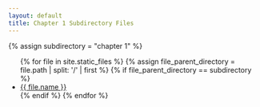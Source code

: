 ```yaml
---
layout: default
title: Chapter 1 Subdirectory Files
---
```


{% assign subdirectory = "chapter 1" %}
<ul>
{% for file in site.static_files %}
  {% assign file_parent_directory = file.path | split: '/' | first %}
  {% if file_parent_directory == subdirectory %}
    <li><a href="{{ site.baseurl }}{{ file.path }}">{{ file.name }}</a></li>
  {% endif %}
{% endfor %}
</ul>

